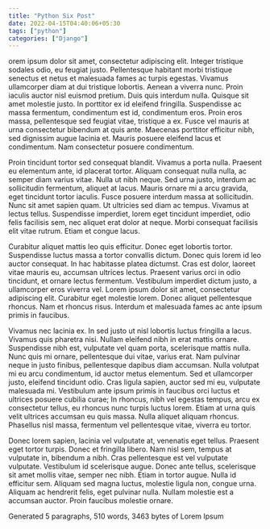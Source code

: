 ```yaml
---
title: "Python Six Post"
date: 2022-04-15T04:40:06+05:30
tags: ["python"]
categories: ["Django"]
---
```

orem ipsum dolor sit amet, consectetur adipiscing elit. Integer tristique sodales odio, eu feugiat justo. Pellentesque habitant morbi tristique senectus et netus et malesuada fames ac turpis egestas. Vivamus ullamcorper diam at dui tristique lobortis. Aenean a viverra nunc. Proin iaculis auctor nisl euismod pretium. Duis quis interdum nulla. Quisque sit amet molestie justo. In porttitor ex id eleifend fringilla. Suspendisse ac massa fermentum, condimentum est id, condimentum eros. Proin eros massa, pellentesque sed feugiat vitae, tristique a ex. Fusce vel mauris at urna consectetur bibendum at quis ante. Maecenas porttitor efficitur nibh, sed dignissim augue lacinia et. Mauris posuere eleifend lacus et condimentum. Nam consectetur posuere condimentum.

Proin tincidunt tortor sed consequat blandit. Vivamus a porta nulla. Praesent eu elementum ante, id placerat tortor. Aliquam consequat nulla nulla, ac semper diam varius vitae. Nulla ut nibh neque. Sed urna justo, interdum ac sollicitudin fermentum, aliquet at lacus. Mauris ornare mi a arcu gravida, eget tincidunt tortor iaculis. Fusce posuere interdum massa at sollicitudin. Nunc sit amet sapien quam. Ut ultricies sed diam ac tempus. Vivamus at lectus tellus. Suspendisse imperdiet, lorem eget tincidunt imperdiet, odio felis facilisis sem, nec aliquet erat dolor at neque. Morbi consequat facilisis elit vitae rutrum. Etiam et congue lacus.

Curabitur aliquet mattis leo quis efficitur. Donec eget lobortis tortor. Suspendisse luctus massa a tortor convallis dictum. Donec quis lorem id leo auctor consequat. In hac habitasse platea dictumst. Cras est dolor, laoreet vitae mauris eu, accumsan ultrices lectus. Praesent varius orci in odio tincidunt, et ornare lectus fermentum. Vestibulum imperdiet dictum justo, a ullamcorper eros viverra vel. Lorem ipsum dolor sit amet, consectetur adipiscing elit. Curabitur eget molestie lorem. Donec aliquet pellentesque rhoncus. Nam et rhoncus risus. Interdum et malesuada fames ac ante ipsum primis in faucibus.

Vivamus nec lacinia ex. In sed justo ut nisl lobortis luctus fringilla a lacus. Vivamus quis pharetra nisi. Nullam eleifend nibh in erat mattis ornare. Suspendisse nibh est, vulputate vel quam porta, scelerisque mattis nulla. Nunc quis mi ornare, pellentesque dui vitae, varius erat. Nam pulvinar neque in justo finibus, pellentesque dapibus diam accumsan. Nulla volutpat mi eu arcu condimentum, id auctor metus elementum. Sed et ullamcorper justo, eleifend tincidunt odio. Cras ligula sapien, auctor sed mi eu, vulputate malesuada mi. Vestibulum ante ipsum primis in faucibus orci luctus et ultrices posuere cubilia curae; In rhoncus, nibh vel egestas tempus, arcu ex consectetur tellus, eu rhoncus nunc turpis luctus lorem. Etiam at urna quis velit ultrices accumsan eu quis massa. Nulla aliquet aliquam rhoncus. Phasellus nisl massa, fermentum vel pellentesque vitae, viverra eu tortor.

Donec lorem sapien, lacinia vel vulputate at, venenatis eget tellus. Praesent eget tortor turpis. Donec et fringilla libero. Nam nisl sem, tempus at vulputate in, bibendum a nibh. Cras pellentesque est vel vulputate vulputate. Vestibulum id scelerisque augue. Donec ante tellus, scelerisque sit amet mollis vitae, semper nec nibh. Etiam in tortor augue. Nulla id efficitur sem. Aliquam sed magna luctus, molestie ligula non, congue urna. Aliquam ac hendrerit felis, eget pulvinar nulla. Nullam molestie est a accumsan auctor. Proin faucibus molestie ornare.

Generated 5 paragraphs, 510 words, 3463 bytes of Lorem Ipsum